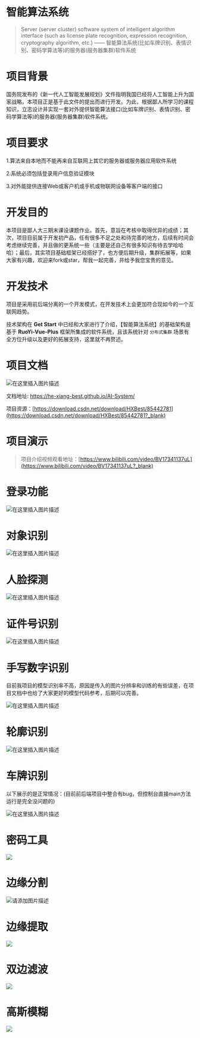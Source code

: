 # 智能算法系统
> Server (server cluster) software system of intelligent algorithm interface (such as license plate recognition, expression recognition, cryptography algorithm, etc.) —— 智能算法系统(比如车牌识别、表情识别、密码学算法等)的服务器(服务器集群)软件系统

# 项目背景

国务院发布的《新一代人工智能发展规划》文件指明我国已经将人工智能上升为国家战略，本项目正是基于此文件的提出而进行开发。为此，根据鄙人所学习的课程知识，立志设计并实现一套对外提供智能算法接口(比如车牌识别、表情识别、密码学算法等)的服务器(服务器集群)软件系统。

# 项目要求

1.算法来自本地而不能再来自互联网上其它的服务器或服务器应用软件系统

2.系统必须包括登录用户信息验证模块

3.对外能提供连接Web或客户机或手机或物联网设备等客户端的接口


# 开发目的

本项目是鄙人大三期末课设课题作业。首先，意旨在考核中取得优异的成绩；其次，项目目前属于开发初产品，任有很多不足之处和待完善的地方，后续有时间会考虑继续完善，并且做的更系统一些（主要是还自己有很多知识有待去学哈哈哈）；最后，其实项目基础框架已经搭好了，也方便后期升级，集群拓展等，如果大家有兴趣，欢迎来fork或star，帮我一起完善，并给予我您宝贵的意见。

# 开发技术

项目是采用前后端分离的一个开发模式，在开发技术上会更加符合现如今的一个互联网趋势。

技术架构在 **Get Start** 中已经和大家进行了介绍，【智能算法系统】的基础架构是基于 **RuoYi-Vue-Plus** 框架所集成的软件系统，且该系统针对 `分布式集群` 场景有全方位升级以及更好的拓展支持，这里就不再赘述。

# 项目文档

![在这里插入图片描述](https://img-blog.csdnimg.cn/665196c04d0247e1a78ca81ddeb94868.png)

文档地址: https://he-xiang-best.github.io/AI-System/

项目资源：[https://download.csdn.net/download/HXBest/85442781](https://download.csdn.net/download/HXBest/85442781?_blank)

# 项目演示

> 项目介绍视频观看地址：[https://www.bilibili.com/video/BV17341137uL](https://www.bilibili.com/video/BV17341137uL?_blank)



# 登录功能

![在这里插入图片描述](https://img-blog.csdnimg.cn/f5d60d2f2778484e9da4f29ef12fe70e.png)




# 对象识别

![在这里插入图片描述](https://img-blog.csdnimg.cn/be5d4dac9c57471ab3e8cc4266c7da6d.gif)

# 人脸探测

![在这里插入图片描述](https://img-blog.csdnimg.cn/f7d6b04d9d964ae8b6569381017697f9.gif)

# 证件号识别

![在这里插入图片描述](https://img-blog.csdnimg.cn/a0410e5c2eb041be86d9398295a5f85f.gif)

# 手写数字识别

目前我项目的模型识别率不高，原因是传入的图片分辨率和训练的有些误差，在项目文档中也给了大家更好的模型代码参考，后期可以完善。

![在这里插入图片描述](https://img-blog.csdnimg.cn/061ca9ce9c9e416eadef987942102b52.gif)


# 轮廓识别

![在这里插入图片描述](https://img-blog.csdnimg.cn/0024d096386f4a4abdbce34907a2c927.gif)

# 车牌识别

以下展示的是正常情况：(目前前后端项目中整合有bug，但控制台直接main方法运行是完全没问题的)

![在这里插入图片描述](https://img-blog.csdnimg.cn/70db718c77cb4a9cb934236e2d9eb55f.gif)

# 密码工具

![](https://gitcode.net/HXBest/img-store/-/raw/master/ai-system/密码工具.gif)

# 边缘分割

![请添加图片描述](https://img-blog.csdnimg.cn/93d15c0eaa664315a03ce908743c1e73.gif)

# 边缘提取

![](https://gitcode.net/HXBest/img-store/-/raw/master/ai-system/边缘提取.gif)

# 双边滤波

![](https://gitcode.net/HXBest/img-store/-/raw/master/ai-system/双边滤波.gif)

# 高斯模糊

![](https://gitcode.net/HXBest/img-store/-/raw/master/ai-system/高斯模糊.gif)

